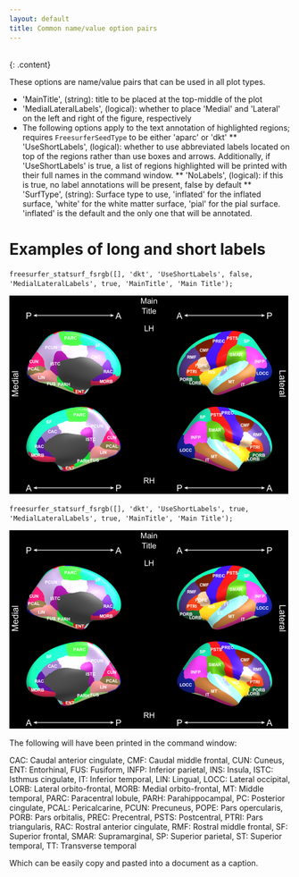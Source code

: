 ```yaml
---
layout: default
title: Common name/value option pairs
---
```

<br>
{: .content}

These options are name/value pairs that can be used in all plot types.

* 'MainTitle', (string): title to be placed at the top-middle of the plot
* 'MedialLateralLabels', (logical): whether to place 'Medial' and 'Lateral' on the left and right of the figure, respectively
* The following options apply to the text annotation of highlighted regions; requires `FreesurferSeedType` to be either 'aparc' or 'dkt'
** 'UseShortLabels', (logical): whether to use abbreviated labels located on top of the regions rather than use boxes and arrows. Additionally, if 'UseShortLabels' is true, a list of regions highlighted will be printed with their full names in the command window.
** 'NoLabels', (logical): if this is true, no label annotations will be present, false by default
** 'SurfType', (string): Surface type to use, 'inflated' for the inflated surface, 'white' for the white matter surface, 'pial' for the pial surface. 'inflated' is the default and the only one that will be annotated.

# Examples of long and short labels

`freesurfer_statsurf_fsrgb([], 'dkt', 'UseShortLabels', false, 'MedialLateralLabels', true, 'MainTitle', 'Main Title');`

![Image of p-value plot](img/longlabels.png)

`freesurfer_statsurf_fsrgb([], 'dkt', 'UseShortLabels', true, 'MedialLateralLabels', true, 'MainTitle', 'Main Title');`

![Image of p-value plot](img/shortlabels.png)

The following will have been printed in the command window:


CAC: Caudal anterior cingulate, CMF: Caudal middle frontal, CUN: Cuneus, ENT: Entorhinal, FUS: Fusiform, INFP: Inferior parietal, INS: Insula, ISTC: Isthmus cingulate, IT: Inferior temporal, LIN: Lingual, LOCC: Lateral occipital, LORB: Lateral orbito-frontal, MORB: Medial orbito-frontal, MT: Middle temporal, PARC: Paracentral lobule, PARH: Parahippocampal, PC: Posterior cingulate, PCAL: Pericalcarine, PCUN: Precuneus, POPE: Pars opercularis, PORB: Pars orbitalis, PREC: Precentral, PSTS: Postcentral, PTRI: Pars triangularis, RAC: Rostral anterior cingulate, RMF: Rostral middle frontal, SF: Superior frontal, SMAR: Supramarginal, SP: Superior parietal, ST: Superior temporal, TT: Transverse temporal

Which can be easily copy and pasted into a document as a caption.